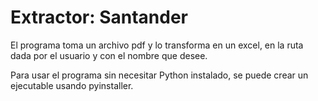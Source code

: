 # Extractor: Santander

El programa toma un archivo pdf y lo transforma en un excel, en la ruta dada por el usuario y con el nombre que desee.

Para usar el programa sin necesitar Python instalado, se puede crear un ejecutable usando pyinstaller.
